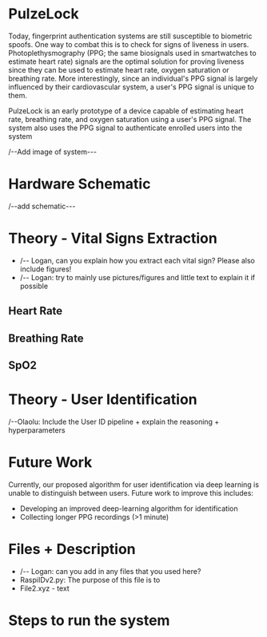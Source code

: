 # PulzeLock
Today, fingerprint authentication systems are still susceptible to biometric spoofs. One way to combat this is to check for signs of liveness in users. Photoplethysmography (PPG; the same biosignals used in smartwatches to estimate heart rate) signals are the optimal solution for proving liveness since they can be used to estimate heart rate, oxygen saturation or breathing rate. More interestingly, since an individual's PPG signal is largely influenced by their cardiovascular system, a user's PPG signal is unique to them.

PulzeLock is an early prototype of a device capable of estimating heart rate, breathing rate, and oxygen saturation using a user's PPG signal. The system also uses the PPG signal to authenticate enrolled users into the system  

/--Add image of system---

# Hardware Schematic

/--add schematic---

# Theory - Vital Signs Extraction

- /-- Logan, can you explain how you extract each vital sign? Please also include figures!
- /-- Logan: try to mainly use pictures/figures and little text to explain it if possible

## Heart Rate

## Breathing Rate

## SpO2

# Theory - User Identification

/--Olaolu: Include the User ID pipeline + explain the reasoning + hyperparameters

# Future Work

Currently, our proposed algorithm for user identification via deep learning is unable to distinguish between users. Future work to improve this includes:
+ Developing an improved deep-learning algorithm for identification
+ Collecting longer PPG recordings (>1 minute)

# Files + Description
- /-- Logan: can you add in any files that you used here? 
- RaspiIDv2.py: The purpose of this file is to
- File2.xyz - text

# Steps to run the system
